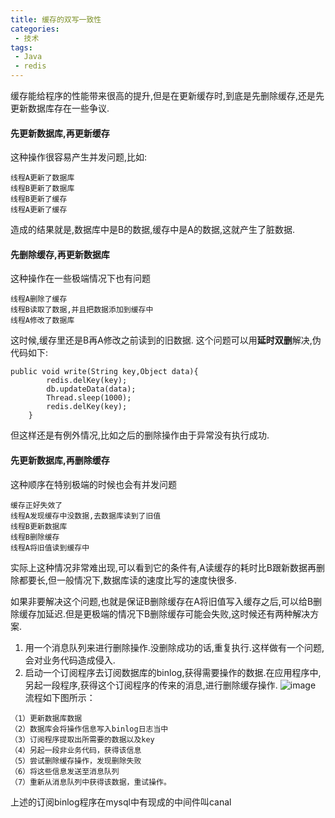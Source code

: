 ```yaml
---
title: 缓存的双写一致性
categories: 
 - 技术
tags:
 - Java
 - redis
---
```


缓存能给程序的性能带来很高的提升,但是在更新缓存时,到底是先删除缓存,还是先更新数据库存在一些争议.

#### 先更新数据库,再更新缓存
这种操作很容易产生并发问题,比如:
```
线程A更新了数据库
线程B更新了数据库
线程B更新了缓存
线程A更新了缓存
```
造成的结果就是,数据库中是B的数据,缓存中是A的数据,这就产生了脏数据.

#### 先删除缓存,再更新数据库
这种操作在一些极端情况下也有问题
```
线程A删除了缓存
线程B读取了数据,并且把数据添加到缓存中
线程A修改了数据库
```
这时候,缓存里还是B再A修改之前读到的旧数据.
这个问题可以用**延时双删**解决,伪代码如下:
```
public void write(String key,Object data){
		redis.delKey(key);
	    db.updateData(data);
	    Thread.sleep(1000);
	    redis.delKey(key);
	}
```
但这样还是有例外情况,比如之后的删除操作由于异常没有执行成功.

#### 先更新数据库,再删除缓存
这种顺序在特别极端的时候也会有并发问题
```
缓存正好失效了
线程A发现缓存中没数据,去数据库读到了旧值
线程B更新数据库
线程B删除缓存
线程A将旧值读到缓存中
```
实际上这种情况非常难出现,可以看到它的条件有,A读缓存的耗时比B跟新数据再删除都要长,但一般情况下,数据库读的速度比写的速度快很多.

如果非要解决这个问题,也就是保证B删除缓存在A将旧值写入缓存之后,可以给B删除缓存加延迟.但是更极端的情况下B删除缓存可能会失败,这时候还有两种解决方案.
1. 用一个消息队列来进行删除操作.没删除成功的话,重复执行.这样做有一个问题,会对业务代码造成侵入.
2. 启动一个订阅程序去订阅数据库的binlog,获得需要操作的数据.在应用程序中,另起一段程序,获得这个订阅程序的传来的消息,进行删除缓存操作.
 ![image](http://note.youdao.com/yws/res/3455/A3BCF0F58B9043C29A23AC19AD5DD7FE)
流程如下图所示：
```
（1）更新数据库数据
（2）数据库会将操作信息写入binlog日志当中
（3）订阅程序提取出所需要的数据以及key
（4）另起一段非业务代码，获得该信息
（5）尝试删除缓存操作，发现删除失败
（6）将这些信息发送至消息队列
（7）重新从消息队列中获得该数据，重试操作。
```
上述的订阅binlog程序在mysql中有现成的中间件叫canal
